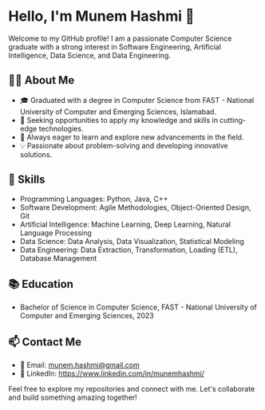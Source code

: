 # Hello, I'm Munem Hashmi 👋

Welcome to my GitHub profile! I am a passionate Computer Science graduate with a strong interest in Software Engineering, Artificial Intelligence, Data Science, and Data Engineering. 

## 🧑‍💻 About Me

- 🎓 Graduated with a degree in Computer Science from FAST - National University of Computer and Emerging Sciences, Islamabad.
- 💼 Seeking opportunities to apply my knowledge and skills in cutting-edge technologies.
- 🌱 Always eager to learn and explore new advancements in the field.
- 💡 Passionate about problem-solving and developing innovative solutions.

## 🔧 Skills

- Programming Languages: Python, Java, C++
- Software Development: Agile Methodologies, Object-Oriented Design, Git
- Artificial Intelligence: Machine Learning, Deep Learning, Natural Language Processing
- Data Science: Data Analysis, Data Visualization, Statistical Modeling
- Data Engineering: Data Extraction, Transformation, Loading (ETL), Database Management

## 📚 Education

- Bachelor of Science in Computer Science, FAST - National University of Computer and Emerging Sciences, 2023

## 📫 Contact Me

- 📧 Email: munem.hashmi@gmail.com
- 💼 LinkedIn: https://www.linkedin.com/in/munemhashmi/

Feel free to explore my repositories and connect with me. Let's collaborate and build something amazing together!

